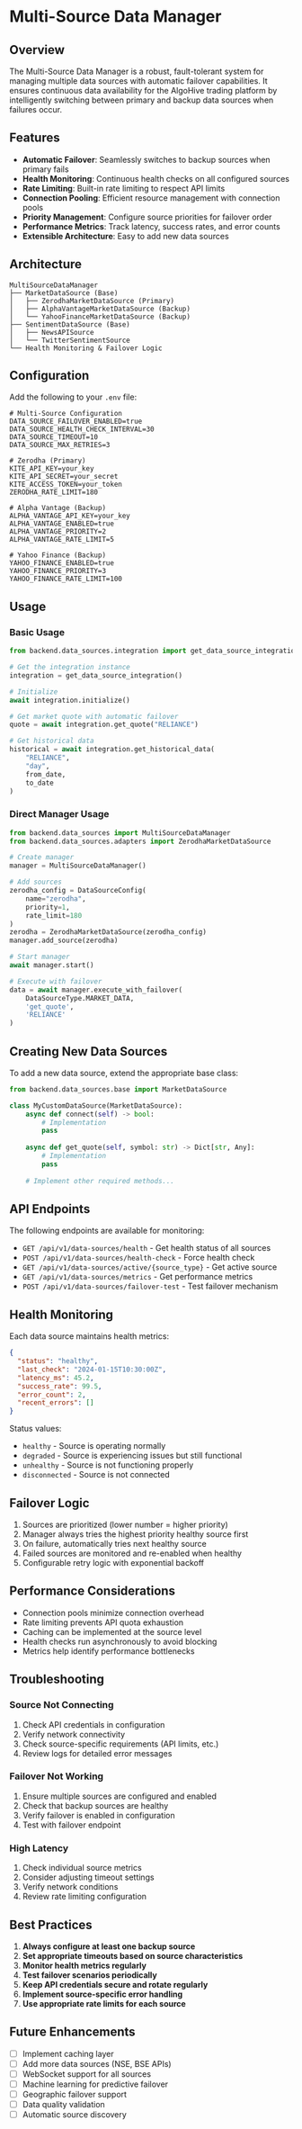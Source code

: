 # Multi-Source Data Manager

## Overview

The Multi-Source Data Manager is a robust, fault-tolerant system for managing multiple data sources with automatic failover capabilities. It ensures continuous data availability for the AlgoHive trading platform by intelligently switching between primary and backup data sources when failures occur.

## Features

- **Automatic Failover**: Seamlessly switches to backup sources when primary fails
- **Health Monitoring**: Continuous health checks on all configured sources
- **Rate Limiting**: Built-in rate limiting to respect API limits
- **Connection Pooling**: Efficient resource management with connection pools
- **Priority Management**: Configure source priorities for failover order
- **Performance Metrics**: Track latency, success rates, and error counts
- **Extensible Architecture**: Easy to add new data sources

## Architecture

```
MultiSourceDataManager
├── MarketDataSource (Base)
│   ├── ZerodhaMarketDataSource (Primary)
│   ├── AlphaVantageMarketDataSource (Backup)
│   └── YahooFinanceMarketDataSource (Backup)
├── SentimentDataSource (Base)
│   ├── NewsAPISource
│   └── TwitterSentimentSource
└── Health Monitoring & Failover Logic
```

## Configuration

Add the following to your `.env` file:

```env
# Multi-Source Configuration
DATA_SOURCE_FAILOVER_ENABLED=true
DATA_SOURCE_HEALTH_CHECK_INTERVAL=30
DATA_SOURCE_TIMEOUT=10
DATA_SOURCE_MAX_RETRIES=3

# Zerodha (Primary)
KITE_API_KEY=your_key
KITE_API_SECRET=your_secret
KITE_ACCESS_TOKEN=your_token
ZERODHA_RATE_LIMIT=180

# Alpha Vantage (Backup)
ALPHA_VANTAGE_API_KEY=your_key
ALPHA_VANTAGE_ENABLED=true
ALPHA_VANTAGE_PRIORITY=2
ALPHA_VANTAGE_RATE_LIMIT=5

# Yahoo Finance (Backup)
YAHOO_FINANCE_ENABLED=true
YAHOO_FINANCE_PRIORITY=3
YAHOO_FINANCE_RATE_LIMIT=100
```

## Usage

### Basic Usage

```python
from backend.data_sources.integration import get_data_source_integration

# Get the integration instance
integration = get_data_source_integration()

# Initialize
await integration.initialize()

# Get market quote with automatic failover
quote = await integration.get_quote("RELIANCE")

# Get historical data
historical = await integration.get_historical_data(
    "RELIANCE",
    "day",
    from_date,
    to_date
)
```

### Direct Manager Usage

```python
from backend.data_sources import MultiSourceDataManager
from backend.data_sources.adapters import ZerodhaMarketDataSource

# Create manager
manager = MultiSourceDataManager()

# Add sources
zerodha_config = DataSourceConfig(
    name="zerodha",
    priority=1,
    rate_limit=180
)
zerodha = ZerodhaMarketDataSource(zerodha_config)
manager.add_source(zerodha)

# Start manager
await manager.start()

# Execute with failover
data = await manager.execute_with_failover(
    DataSourceType.MARKET_DATA,
    'get_quote',
    'RELIANCE'
)
```

## Creating New Data Sources

To add a new data source, extend the appropriate base class:

```python
from backend.data_sources.base import MarketDataSource

class MyCustomDataSource(MarketDataSource):
    async def connect(self) -> bool:
        # Implementation
        pass
    
    async def get_quote(self, symbol: str) -> Dict[str, Any]:
        # Implementation
        pass
    
    # Implement other required methods...
```

## API Endpoints

The following endpoints are available for monitoring:

- `GET /api/v1/data-sources/health` - Get health status of all sources
- `POST /api/v1/data-sources/health-check` - Force health check
- `GET /api/v1/data-sources/active/{source_type}` - Get active source
- `GET /api/v1/data-sources/metrics` - Get performance metrics
- `POST /api/v1/data-sources/failover-test` - Test failover mechanism

## Health Monitoring

Each data source maintains health metrics:

```json
{
  "status": "healthy",
  "last_check": "2024-01-15T10:30:00Z",
  "latency_ms": 45.2,
  "success_rate": 99.5,
  "error_count": 2,
  "recent_errors": []
}
```

Status values:
- `healthy` - Source is operating normally
- `degraded` - Source is experiencing issues but still functional
- `unhealthy` - Source is not functioning properly
- `disconnected` - Source is not connected

## Failover Logic

1. Sources are prioritized (lower number = higher priority)
2. Manager always tries the highest priority healthy source first
3. On failure, automatically tries next healthy source
4. Failed sources are monitored and re-enabled when healthy
5. Configurable retry logic with exponential backoff

## Performance Considerations

- Connection pools minimize connection overhead
- Rate limiting prevents API quota exhaustion
- Caching can be implemented at the source level
- Health checks run asynchronously to avoid blocking
- Metrics help identify performance bottlenecks

## Troubleshooting

### Source Not Connecting

1. Check API credentials in configuration
2. Verify network connectivity
3. Check source-specific requirements (API limits, etc.)
4. Review logs for detailed error messages

### Failover Not Working

1. Ensure multiple sources are configured and enabled
2. Check that backup sources are healthy
3. Verify failover is enabled in configuration
4. Test with failover endpoint

### High Latency

1. Check individual source metrics
2. Consider adjusting timeout settings
3. Verify network conditions
4. Review rate limiting configuration

## Best Practices

1. **Always configure at least one backup source**
2. **Set appropriate timeouts based on source characteristics**
3. **Monitor health metrics regularly**
4. **Test failover scenarios periodically**
5. **Keep API credentials secure and rotate regularly**
6. **Implement source-specific error handling**
7. **Use appropriate rate limits for each source**

## Future Enhancements

- [ ] Implement caching layer
- [ ] Add more data sources (NSE, BSE APIs)
- [ ] WebSocket support for all sources
- [ ] Machine learning for predictive failover
- [ ] Geographic failover support
- [ ] Data quality validation
- [ ] Automatic source discovery